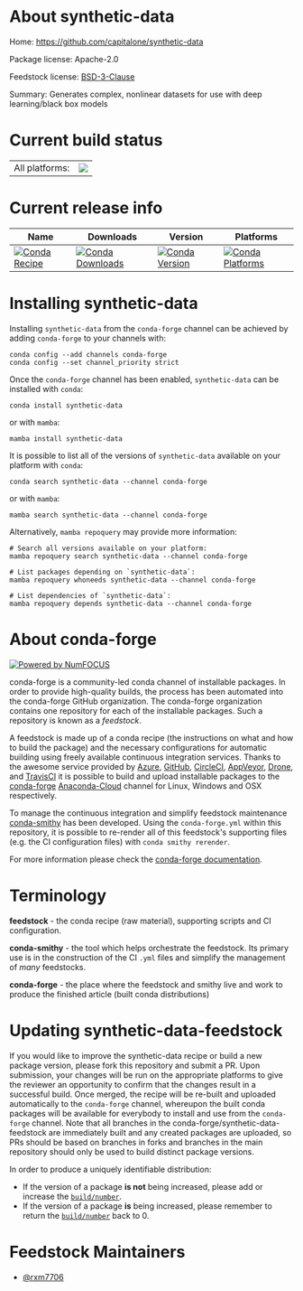 About synthetic-data
====================

Home: https://github.com/capitalone/synthetic-data

Package license: Apache-2.0

Feedstock license: [BSD-3-Clause](https://github.com/conda-forge/synthetic-data-feedstock/blob/main/LICENSE.txt)

Summary: Generates complex, nonlinear datasets for use with deep learning/black box models

Current build status
====================


<table><tr><td>All platforms:</td>
    <td>
      <a href="https://dev.azure.com/conda-forge/feedstock-builds/_build/latest?definitionId=18451&branchName=main">
        <img src="https://dev.azure.com/conda-forge/feedstock-builds/_apis/build/status/synthetic-data-feedstock?branchName=main">
      </a>
    </td>
  </tr>
</table>

Current release info
====================

| Name | Downloads | Version | Platforms |
| --- | --- | --- | --- |
| [![Conda Recipe](https://img.shields.io/badge/recipe-synthetic--data-green.svg)](https://anaconda.org/conda-forge/synthetic-data) | [![Conda Downloads](https://img.shields.io/conda/dn/conda-forge/synthetic-data.svg)](https://anaconda.org/conda-forge/synthetic-data) | [![Conda Version](https://img.shields.io/conda/vn/conda-forge/synthetic-data.svg)](https://anaconda.org/conda-forge/synthetic-data) | [![Conda Platforms](https://img.shields.io/conda/pn/conda-forge/synthetic-data.svg)](https://anaconda.org/conda-forge/synthetic-data) |

Installing synthetic-data
=========================

Installing `synthetic-data` from the `conda-forge` channel can be achieved by adding `conda-forge` to your channels with:

```
conda config --add channels conda-forge
conda config --set channel_priority strict
```

Once the `conda-forge` channel has been enabled, `synthetic-data` can be installed with `conda`:

```
conda install synthetic-data
```

or with `mamba`:

```
mamba install synthetic-data
```

It is possible to list all of the versions of `synthetic-data` available on your platform with `conda`:

```
conda search synthetic-data --channel conda-forge
```

or with `mamba`:

```
mamba search synthetic-data --channel conda-forge
```

Alternatively, `mamba repoquery` may provide more information:

```
# Search all versions available on your platform:
mamba repoquery search synthetic-data --channel conda-forge

# List packages depending on `synthetic-data`:
mamba repoquery whoneeds synthetic-data --channel conda-forge

# List dependencies of `synthetic-data`:
mamba repoquery depends synthetic-data --channel conda-forge
```


About conda-forge
=================

[![Powered by
NumFOCUS](https://img.shields.io/badge/powered%20by-NumFOCUS-orange.svg?style=flat&colorA=E1523D&colorB=007D8A)](https://numfocus.org)

conda-forge is a community-led conda channel of installable packages.
In order to provide high-quality builds, the process has been automated into the
conda-forge GitHub organization. The conda-forge organization contains one repository
for each of the installable packages. Such a repository is known as a *feedstock*.

A feedstock is made up of a conda recipe (the instructions on what and how to build
the package) and the necessary configurations for automatic building using freely
available continuous integration services. Thanks to the awesome service provided by
[Azure](https://azure.microsoft.com/en-us/services/devops/), [GitHub](https://github.com/),
[CircleCI](https://circleci.com/), [AppVeyor](https://www.appveyor.com/),
[Drone](https://cloud.drone.io/welcome), and [TravisCI](https://travis-ci.com/)
it is possible to build and upload installable packages to the
[conda-forge](https://anaconda.org/conda-forge) [Anaconda-Cloud](https://anaconda.org/)
channel for Linux, Windows and OSX respectively.

To manage the continuous integration and simplify feedstock maintenance
[conda-smithy](https://github.com/conda-forge/conda-smithy) has been developed.
Using the ``conda-forge.yml`` within this repository, it is possible to re-render all of
this feedstock's supporting files (e.g. the CI configuration files) with ``conda smithy rerender``.

For more information please check the [conda-forge documentation](https://conda-forge.org/docs/).

Terminology
===========

**feedstock** - the conda recipe (raw material), supporting scripts and CI configuration.

**conda-smithy** - the tool which helps orchestrate the feedstock.
                   Its primary use is in the construction of the CI ``.yml`` files
                   and simplify the management of *many* feedstocks.

**conda-forge** - the place where the feedstock and smithy live and work to
                  produce the finished article (built conda distributions)


Updating synthetic-data-feedstock
=================================

If you would like to improve the synthetic-data recipe or build a new
package version, please fork this repository and submit a PR. Upon submission,
your changes will be run on the appropriate platforms to give the reviewer an
opportunity to confirm that the changes result in a successful build. Once
merged, the recipe will be re-built and uploaded automatically to the
`conda-forge` channel, whereupon the built conda packages will be available for
everybody to install and use from the `conda-forge` channel.
Note that all branches in the conda-forge/synthetic-data-feedstock are
immediately built and any created packages are uploaded, so PRs should be based
on branches in forks and branches in the main repository should only be used to
build distinct package versions.

In order to produce a uniquely identifiable distribution:
 * If the version of a package **is not** being increased, please add or increase
   the [``build/number``](https://docs.conda.io/projects/conda-build/en/latest/resources/define-metadata.html#build-number-and-string).
 * If the version of a package **is** being increased, please remember to return
   the [``build/number``](https://docs.conda.io/projects/conda-build/en/latest/resources/define-metadata.html#build-number-and-string)
   back to 0.

Feedstock Maintainers
=====================

* [@rxm7706](https://github.com/rxm7706/)

